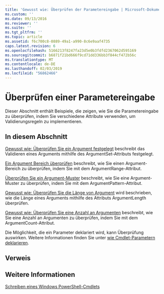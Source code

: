 ```yaml
---
title: 'Gewusst wie: Überprüfen der Parametereingabe | Microsoft-Dokumentation'
ms.custom: ''
ms.date: 09/13/2016
ms.reviewer: ''
ms.suite: ''
ms.tgt_pltfrm: ''
ms.topic: article
ms.assetid: f6c700c8-0889-49a1-a990-8c6e9aaf4735
caps.latest.revision: 6
ms.openlocfilehash: 5166213f8247fa23d5e0b3fdfd2367062d595169
ms.sourcegitcommit: b6871f21bd666f9cd71dd336bb3f844cf472b56c
ms.translationtype: MT
ms.contentlocale: de-DE
ms.lasthandoff: 02/03/2019
ms.locfileid: "56862466"
---
```

# <a name="how-to-validate-parameter-input"></a>Überprüfen einer Parametereingabe

Dieser Abschnitt enthält Beispiele, die zeigen, wie Sie die Parametereingabe zu überprüfen, indem Sie verschiedene Attribute verwenden, um Validierungsregeln zu implementieren.

## <a name="in-this-section"></a>In diesem Abschnitt

[Gewusst wie: Überprüfen Sie ein Argument festgelegt](./how-to-validate-an-argument-set.md) beschreibt das Validieren eines Arguments mithilfe des ArgumentSet-Attributs festgelegt.

[Ein Argument Bereich überprüfen](./how-to-validate-an-argument-range.md) beschreibt, wie Sie einen Argument-Bereich zu überprüfen, indem Sie mit dem ArgumentRange-Attribut.

[Überprüfen Sie ein Argument-Muster](./how-to-validate-an-argument-pattern.md) beschreibt, wie Sie eine Argument-Muster zu überprüfen, indem Sie mit dem ArgumentPattern-Attribut.

[Gewusst wie: Überprüfen Sie die Länge von Argument](./how-to-validate-the-argument-length.md) wird beschrieben, wie die Länge eines Arguments mithilfe des Attributs ArgumentLength überprüfen.

[Gewusst wie: Überprüfen Sie eine Anzahl an Argumenten](./how-to-validate-an-argument-count.md) beschreibt, wie Sie eine Anzahl an Argumenten zu überprüfen, indem Sie mit dem ArgumentCount-Attribut.

Die Möglichkeit, die ein Parameter deklariert wird, kann Überprüfung auswirken. Weitere Informationen finden Sie unter [wie Cmdlet-Parametern deklarieren](./how-to-declare-cmdlet-parameters.md).

## <a name="reference"></a>Verweis

## <a name="see-also"></a>Weitere Informationen

[Schreiben eines Windows PowerShell-Cmdlets](./writing-a-windows-powershell-cmdlet.md)
